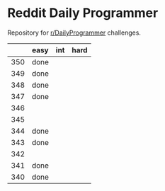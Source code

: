 # Reddit Daily Programmer
Repository for [r/DailyProgrammer](https://www.reddit.com/r/dailyprogrammer) challenges.

||easy | int | hard
---|---|---|---
350 | done |   |  
349 | done |   |  
348 | done |   |  
347 | done |   |  
346 |  |  | 
345 |  |  | 
344 | done |   |  
343 | done |   |  
342 |  |  | 
341 | done |   |  
340 | done |   |  